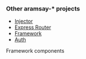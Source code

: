 ### Other aramsay-* projects

* [Injector](https://github.com/andrewaramsay/aramsay-injector)
* [Express Router](https://github.com/andrewaramsay/aramsay-express-router)
* [Framework](https://github.com/andrewaramsay/aramsay-framework)
* [Auth](https://github.com/andrewaramsay/aramsay-auth)

Framework components
